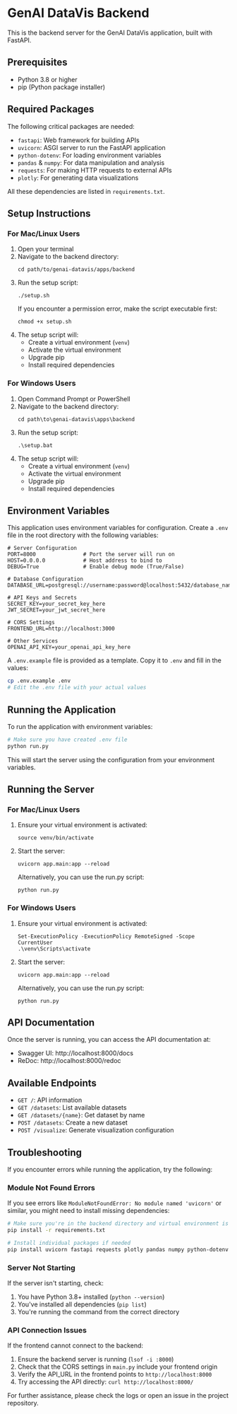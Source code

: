 # GenAI DataVis Backend

This is the backend server for the GenAI DataVis application, built with FastAPI.

## Prerequisites

- Python 3.8 or higher
- pip (Python package installer)

## Required Packages

The following critical packages are needed:
- `fastapi`: Web framework for building APIs
- `uvicorn`: ASGI server to run the FastAPI application
- `python-dotenv`: For loading environment variables
- `pandas` & `numpy`: For data manipulation and analysis
- `requests`: For making HTTP requests to external APIs
- `plotly`: For generating data visualizations

All these dependencies are listed in `requirements.txt`.

## Setup Instructions

### For Mac/Linux Users

1. Open your terminal
2. Navigate to the backend directory:
   ```
   cd path/to/genai-datavis/apps/backend
   ```
3. Run the setup script:
   ```
   ./setup.sh
   ```
   If you encounter a permission error, make the script executable first:
   ```
   chmod +x setup.sh
   ```
4. The setup script will:
   - Create a virtual environment (`venv`)
   - Activate the virtual environment
   - Upgrade pip
   - Install required dependencies

### For Windows Users

1. Open Command Prompt or PowerShell
2. Navigate to the backend directory:
   ```
   cd path\to\genai-datavis\apps\backend
   ```
3. Run the setup script:
   ```
   .\setup.bat
   ```
4. The setup script will:
   - Create a virtual environment (`venv`)
   - Activate the virtual environment
   - Upgrade pip
   - Install required dependencies

## Environment Variables

This application uses environment variables for configuration. Create a `.env` file in the root directory with the following variables:

```
# Server Configuration
PORT=8000               # Port the server will run on
HOST=0.0.0.0            # Host address to bind to
DEBUG=True              # Enable debug mode (True/False)

# Database Configuration
DATABASE_URL=postgresql://username:password@localhost:5432/database_name

# API Keys and Secrets 
SECRET_KEY=your_secret_key_here
JWT_SECRET=your_jwt_secret_here

# CORS Settings
FRONTEND_URL=http://localhost:3000

# Other Services
OPENAI_API_KEY=your_openai_api_key_here
```

A `.env.example` file is provided as a template. Copy it to `.env` and fill in the values:

```bash
cp .env.example .env
# Edit the .env file with your actual values
```

## Running the Application

To run the application with environment variables:

```bash
# Make sure you have created .env file
python run.py
```

This will start the server using the configuration from your environment variables.

## Running the Server

### For Mac/Linux Users

1. Ensure your virtual environment is activated:
   ```
   source venv/bin/activate
   ```
2. Start the server:
   ```
   uvicorn app.main:app --reload
   ```
   
   Alternatively, you can use the run.py script:
   ```
   python run.py
   ```

### For Windows Users

1. Ensure your virtual environment is activated:
   ```
   Set-ExecutionPolicy -ExecutionPolicy RemoteSigned -Scope CurrentUser
   .\venv\Scripts\activate
   ```
2. Start the server:
   ```
   uvicorn app.main:app --reload
   ```
   
   Alternatively, you can use the run.py script:
   ```
   python run.py
   ```

## API Documentation

Once the server is running, you can access the API documentation at:
- Swagger UI: http://localhost:8000/docs
- ReDoc: http://localhost:8000/redoc

## Available Endpoints

- `GET /`: API information
- `GET /datasets`: List available datasets
- `GET /datasets/{name}`: Get dataset by name
- `POST /datasets`: Create a new dataset
- `POST /visualize`: Generate visualization configuration 

## Troubleshooting

If you encounter errors while running the application, try the following:

### Module Not Found Errors

If you see errors like `ModuleNotFoundError: No module named 'uvicorn'` or similar, you might need to install missing dependencies:

```bash
# Make sure you're in the backend directory and virtual environment is activated
pip install -r requirements.txt

# Install individual packages if needed
pip install uvicorn fastapi requests plotly pandas numpy python-dotenv
```

### Server Not Starting

If the server isn't starting, check:
1. You have Python 3.8+ installed (`python --version`)
2. You've installed all dependencies (`pip list`)
3. You're running the command from the correct directory

### API Connection Issues

If the frontend cannot connect to the backend:
1. Ensure the backend server is running (`lsof -i :8000`)
2. Check that the CORS settings in `main.py` include your frontend origin
3. Verify the API_URL in the frontend points to `http://localhost:8000`
4. Try accessing the API directly: `curl http://localhost:8000/`

For further assistance, please check the logs or open an issue in the project repository. 